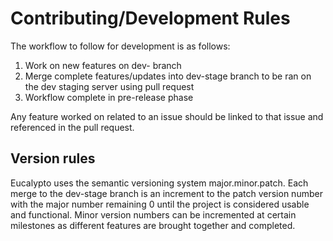 # Contributing/Development Rules

The workflow to follow for development is as follows:
1. Work on new features on dev-<feature name> branch
2. Merge complete features/updates into dev-stage branch to be ran on the dev staging server using pull request
3. Workflow complete in pre-release phase

Any feature worked on related to an issue should be linked to that issue and referenced in the pull request.

## Version rules
Eucalypto uses the semantic versioning system major.minor.patch. 
Each merge to the dev-stage branch is an increment to the patch version number with the major number remaining 0 until the project is considered usable and functional. Minor version numbers can be incremented at certain milestones as different features are brought together and completed. 